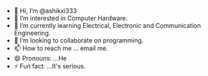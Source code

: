 - 👋 Hi, I’m @ashikxi333
- 👀 I’m interested in Computer Hardware.
- 🌱 I’m currently learning Electrical, Electronic and Communication Engineering.
- 💞️ I’m looking to collaborate on programming.
- 📫 How to reach me ... email me.
- 😄 Pronouns: ...He
- ⚡ Fun fact: ...It's serious.

<!---
ashikxi333/ashikxi333 is a ✨ special ✨ repository because its `README.md` (this file) appears on your GitHub profile.
You can click the Preview link to take a look at your changes.
--->

